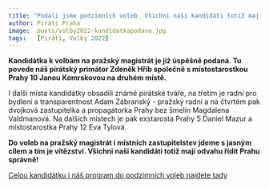 ```yaml
---
title: "Podali jsme podzimních voleb. Všichni naši kandidáti totiž mají odvahu řídit Prahu správně"
author: Piráti Praha
image: 	posts/volby2022-kandidatkapodana.jpg
tags:   [Piráti, Volby 2022]
---
```


**Kandidátka k volbám na pražský magistrát je již úspěšně podaná. Tu povede náš pirátský primátor Zdeněk Hřib společně s místostarostkou Prahy 10 Janou Komrskovou na druhém místě.** 

I další místa kandidátky obsadili známé pirátské tváře, na třetím je radní pro bydlení a transparentnost Adam Zábranský - pražský radní a na čtvrtém pak dvojková zastupitelka a propagátorka Prahy bez šmelin Magdalena Valdmanová. Na dalších místech je pak exstarosta Prahy 5 Daniel Mazur a místostarostka Prahy 12 Eva Tylová.

**Do voleb na pražský magistrát i místních zastupitelstev jdeme s jasným cílem a tím je vítězství. 
Všichni naši kandidáti totiž mají odvahu řídit Prahu správně!**

[Celou kandidátku i náš program do podzimních voleb najdete tady](https://praha.pirati.cz/volby/2022-komunalni.html)